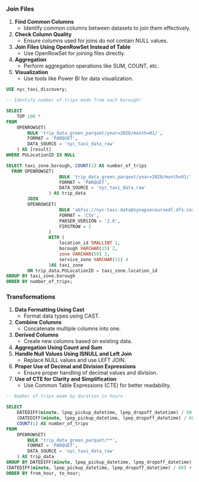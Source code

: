 
### Join Files
1. **Find Common Columns**
   - Identify common columns between datasets to join them effectively.
2. **Check Column Quality**
   - Ensure columns used for joins do not contain NULL values.
3. **Join Files Using OpenRowSet Instead of Table**
   - Use OpenRowSet for joining files directly.
4. **Aggregation**
   - Perform aggregation operations like SUM, COUNT, etc.
5. **Visualization**
   - Use tools like Power BI for data visualization.
  
````sql
USE nyc_taxi_discovery;

-- Identify number of trips made from each borough! 

SELECT
    TOP 100 *
FROM
    OPENROWSET(
        BULK 'trip_data_green_parquet/year=2020/month=01/',
        FORMAT = 'PARQUET',
        DATA_SOURCE = 'nyc_taxi_data_raw'
    ) AS [result]
WHERE PULocationID IS NULL

SELECT taxi_zone.borough, COUNT(1) AS number_of_trips
  FROM OPENROWSET(
                    BULK 'trip_data_green_parquet/year=2020/month=01/',
                    FORMAT = 'PARQUET',
                    DATA_SOURCE = 'nyc_taxi_data_raw'
                ) AS trip_data
        JOIN
        OPENROWSET(
                    BULK 'abfss://nyc-taxi-data@synapsecoursedl.dfs.core.windows.net/raw/taxi_zone.csv',
                    FORMAT = 'CSV',
                    PARSER_VERSION = '2.0',
                    FIRSTROW = 2
                ) 
                WITH (
                    location_id SMALLINT 1,
                    borough VARCHAR(15) 2,
                    zone VARCHAR(50) 3,
                    service_zone VARCHAR(15) 4
                )AS taxi_zone
        ON trip_data.PULocationID = taxi_zone.location_id
GROUP BY taxi_zone.borough
ORDER BY number_of_trips;

````
### Transformations
1. **Data Formatting Using Cast**
   - Format data types using CAST.
2. **Combine Columns**
   - Concatenate multiple columns into one.
3. **Derived Columns**
   - Create new columns based on existing data.
4. **Aggregation Using Count and Sum**
5. **Handle Null Values Using ISNULL and Left Join**
   - Replace NULL values and use LEFT JOIN.
6. **Proper Use of Decimal and Division Expressions**
   - Ensure proper handling of decimal values and division.
7. **Use of CTE for Clarity and Simplification**
   - Use Common Table Expressions (CTE) for better readability.

````sql
-- Number of trips made by duration in hours

SELECT 
    DATEDIFF(minute, lpep_pickup_datetime, lpep_dropoff_datetime) / 60 AS from_hour,
    (DATEDIFF(minute, lpep_pickup_datetime, lpep_dropoff_datetime) / 60) + 1 AS to_hour,
    COUNT(1) AS number_of_trips
FROM
    OPENROWSET(
        BULK 'trip_data_green_parquet/**',
        FORMAT = 'PARQUET',
        DATA_SOURCE = 'nyc_taxi_data_raw'
    ) AS trip_data
GROUP BY DATEDIFF(minute, lpep_pickup_datetime, lpep_dropoff_datetime) / 60,
(DATEDIFF(minute, lpep_pickup_datetime, lpep_dropoff_datetime) / 60) + 1
ORDER BY from_hour, to_hour;
